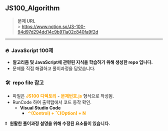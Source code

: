 ## **JS100_Algorithm**

> **문제 URL**<br /> > https://www.notion.so/JS-100-94d97d294dd14c9b911a02c840fa9f2d

---

### **🔥&nbsp;&nbsp;JavaScript 100제**

- **알고리즘 및 JavaScript에 관련된 지식을 학습하기 위해 생성한 repo 입니다.**
- 문제를 직접 해결하고 풀이과정을 담았습니다.

### **🛠&nbsp;&nbsp;repo file 참고**

- 파일은 **<span style="color: #ffa500">JS100 디렉토리</span>** - **<span style="color: #ffa500">문제번호.js</span>** 형식으로 작성됨.
- RunCode 하여 출력탭에서 코드 동작 확인.
  - **Visual Studio Code**
    - **<span style="color: #ffa500">⌃(Control) + ⌥(Option) + N</span>**

**❗️ &nbsp;&nbsp;원활한 풀이과정 설명을 위해 수정된 요소들이 있습니다.**

